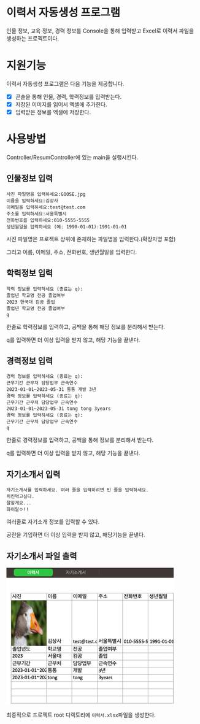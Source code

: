 # 이력서 자동생성 프로그램

인물 정보, 교육 정보, 경력 정보를 Console을 통해 입력받고 Excel로 이력서 파일을 생성하는 프로젝트이다.

# 지원기능
이력서 자동생성 프로그램은 다음 기능을 제공합니다.

- [x] 콘솔을 통해 인물, 경력, 학력정보를 입력받는다.
- [x] 저장된 이미지를 읽어서 엑셀에 추가한다.
- [x] 입력받은 정보를 엑셀에 저장한다.

# 사용방법

Controller/ResumController에 있는 main을 실행시킨다.

## 인물정보 입력
```
사진 파일명을 입력하세요:GOOSE.jpg
이름을 입력하세요:김상사
이메일을 입력하세요:test@test.com
주소를 입력하세요:서울특별시
전화번호를 입력하세요:010-5555-5555
생년월일을 입력하세요 (예: 1990-01-01):1991-01-01
```
사진 파일명은 프로젝트 상위에 존재하는 파일명을 입력한다.(확장자명 포함)

그리고 이름, 이메일, 주소, 전화번호, 생년월일을 입력한다.

## 학력정보 입력
```
학력 정보를 입력하세요 (종료는 q):
졸업년 학교명 전공 졸업여부
2023 한국대 컴공 졸업
졸업년 학교명 전공 졸업여부
q
```
한줄로 학력정보를 입력하고, 공백을 통해 해당 정보를 분리해서 받는다.

q를 입력하면 더 이상 입력을 받지 않고, 해당 기능을 끝낸다.

## 경력정보 입력
```
경력 정보를 입력하세요 (종료는 q):
근무기간 근무처 담당업무 근속연수
2023-01-01~2023-05-31 통통 개발 3년
경력 정보를 입력하세요 (종료는 q):
근무기간 근무처 담당업무 근속연수
2023-01-01~2023-05-31 tong tong 3years
경력 정보를 입력하세요 (종료는 q):
근무기간 근무처 담당업무 근속연수
q
```
한줄로 경력정보를 입력하고, 공백을 통해 정보를 분리해서 받는다.

q를 입력하면 더 이상 입력을 받지 않고, 해당 기능을 끝낸다.

## 자기소개서 입력
```
자기소개서를 입력하세요. 여러 줄을 입력하려면 빈 줄을 입력하세요.
치킨먹고싶다.
잘할게요...
화이잍ㅇ!!

```
여러줄로 자기소개 정보를 입력할 수 있다.

공란을 기입하면 더 이상 입력을 받지 않고, 해당기능을 끝낸다.

## 자기소개서 파일 출력
![img.png](img.png)

최종적으로 프로젝트 root 디렉토리에 `이력서.xlsx`파일을 생성한다.

